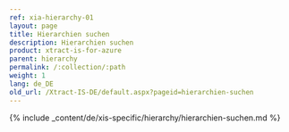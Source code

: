 ```yaml
---
ref: xia-hierarchy-01
layout: page
title: Hierarchien suchen
description: Hierarchien suchen
product: xtract-is-for-azure
parent: hierarchy
permalink: /:collection/:path
weight: 1
lang: de_DE
old_url: /Xtract-IS-DE/default.aspx?pageid=hierarchien-suchen
---
```

{% include _content/de/xis-specific/hierarchy/hierarchien-suchen.md %}

